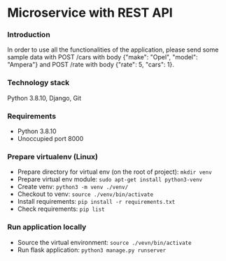 # Microservice with REST API #

### Introduction ###

In order to use all the functionalities of the application, please send some sample data 
with POST /cars with body {"make": "Opel", "model": "Ampera"} and POST /rate with body 
{"rate": 5, "cars": 1}.

### Technology stack ###

Python 3.8.10, Django, Git

### Requirements ###

* Python 3.8.10
* Unoccupied port 8000

### Prepare virtualenv (Linux) ###

* Prepare directory for virtual env (on the root of project):
	`mkdir venv`
* Prepare virtual env module:
	`sudo apt-get install python3-venv`
* Create venv:
	`python3 -m venv ./venv/`
* Checkout to venv:
	`source ./venv/bin/activate`
* Install requirements:
	`pip install -r requirements.txt`
* Check requirements:
	`pip list`

### Run application locally ###

* Source the virtual environment:
	`source ./vevn/bin/activate`
* Run flask application:
	`python3 manage.py runserver`